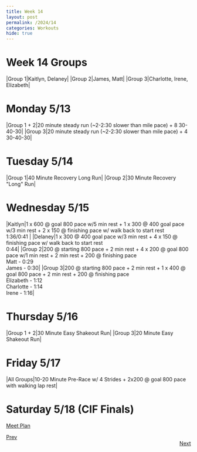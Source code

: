 ```yaml
---
title: Week 14
layout: post
permalink: /2024/14
categories: Workouts
hide: true
---
```



# Week 14 Groups

|Group 1|Kaitlyn, Delaney|
|Group 2|James, Matt|
|Group 3|Charlotte, Irene, Elizabeth|

# Monday 5/13

|Group 1 + 2|20 minute steady run (~2-2:30 slower than mile pace) + 8 30-40-30|
|Group 3|20 minute steady run (~2-2:30 slower than mile pace) + 4 30-40-30| 


# Tuesday 5/14

|Group 1|40 Minute Recovery Long Run|
|Group 2|30 Minute Recovery "Long" Run| 

# Wednesday 5/15 

|Kaitlyn|1 x 600 @ goal 800 pace w/5 min rest + 1 x 300 @ 400 goal pace w/3 min rest + 2 x 150 @ finishing pace w/ walk back to start rest <br> 1:36/0:41 | 
|Delaney|1 x 300 @ 400 goal pace w/3 min rest + 4 x 150 @ finishing pace w/ walk back to start rest <br> 0:44| 
|Group 2|200 @ starting 800 pace + 2 min rest + 4 x 200 @ goal 800 pace w/1 min rest + 2 min rest + 200 @ finishing pace <br> Matt - 0:29 <br> James - 0:30| 
|Group 3|200 @ starting 800 pace + 2 min rest + 1 x 400 @ goal 800 pace + 2 min rest + 200 @ finishing pace <br> Elizabeth - 1:12 <br> Charlotte - 1:14 <br> Irene - 1:16| 


# Thursday 5/16

|Group 1 + 2|30 Minute Easy Shakeout Run| 
|Group 3|20 Minute Easy Shakeout Run|

# Friday 5/17

|All Groups|10-20 Minute Pre-Race w/ 4 Strides + 2x200 @ goal 800 pace with walking lap rest|

# Saturday 5/18 (CIF Finals)

[Meet Plan]({{site.baseurl}}/2024/CIFF)

<div style="text-align: left"> <a href="{{site.baseurl}}/2024/13">Prev</a></div> 
<div style="text-align: right"> <a href="{{site.baseurl}}/2024/15">Next</a></div>